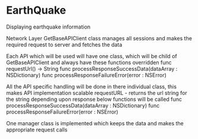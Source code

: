 # EarthQuake
Displaying earthquake information


Network Layer
GetBaseAPIClient class manages all sessions and makes the required request to server and fetches the data

Each API which will be used will have one class, which will be child of GetBaseAPIClient and always have these functions overridden
    func requestUrl() -> String
    func processResponseSuccessData(dataArray : NSDictionary)
    func processResponseFailureError(error : NSError)


All the API specific handling will be done in there individual class, this makes API implementation scalable
requestURL - returns the url string for the string 
depending upon response below functions will be called
func processResponseSuccessData(dataArray : NSDictionary)
func processResponseFailureError(error : NSError)

One manager class is implemented which keeps the data and makes the appropriate request calls